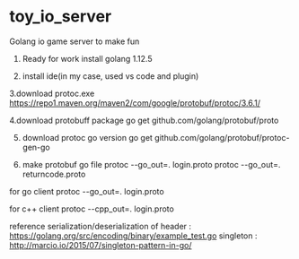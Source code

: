 # toy_io_server
 Golang io game server to make fun


1. Ready for work
install golang 1.12.5

2. install ide(in my case, used vs code and plugin)

3.download protoc.exe
https://repo1.maven.org/maven2/com/google/protobuf/protoc/3.6.1/ 

4.download protobuff package
go get github.com/golang/protobuf/proto

5. download protoc go version
go get github.com/golang/protobuf/protoc-gen-go

6. make protobuf go file
protoc --go_out=. login.proto
protoc --go_out=. returncode.proto






for go client
protoc --go_out=. login.proto


for c++ client
protoc --cpp_out=. login.proto







reference
serialization/deserialization of header : https://golang.org/src/encoding/binary/example_test.go
singleton : http://marcio.io/2015/07/singleton-pattern-in-go/